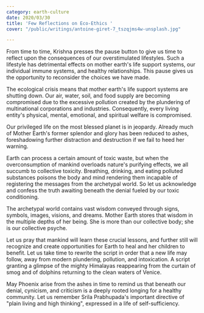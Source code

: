 ```yaml
---
category: earth-culture
date: 2020/03/30
title: 'Few Reflections on Eco-Ethics '
cover: "/public/writings/antoine-giret-7_tszqjms4w-unsplash.jpg"

---
```

From time to time, Krishna presses the pause button to give us time to reflect upon the consequences of our overstimulated lifestyles. Such a lifestyle has detrimental effects on mother earth's life support systems, our individual immune systems, and healthy relationships. This pause gives us the opportunity to reconsider the choices we have made.

The ecological crisis means that mother earth's life support systems are shutting down. Our air, water, soil, and food supply are becoming compromised due to the excessive pollution created by the plundering of multinational corporations and industries. Consequently, every living entity's physical, mental, emotional, and spiritual welfare is compromised.

Our privileged life on the most blessed planet is in jeopardy. Already much of Mother Earth's former splendor and glory has been reduced to ashes, foreshadowing further distraction and destruction if we fail to heed her warning.

Earth can process a certain amount of toxic waste, but when the overconsumption of mankind overloads nature's purifying effects, we all succumb to collective toxicity. Breathing, drinking, and eating polluted substances poisons the body and mind rendering them incapable of registering the messages from the archetypal world. So let us acknowledge and confess the truth awaiting beneath the denial fueled by our toxic conditioning.

The archetypal world contains vast wisdom conveyed through signs, symbols, images, visions, and dreams. Mother Earth stores that wisdom in the multiple depths of her being. She is more than our collective body; she is our collective psyche.

Let us pray that mankind will learn these crucial lessons, and further still will recognize and create opportunities for Earth to heal and her children to benefit. Let us take time to rewrite the script in order that a new life may follow, away from modern plundering, pollution, and intoxication. A script granting a glimpse of the mighty Himalayas reappearing from the curtain of smog and of dolphins returning to the clean waters of Venice.

May Phoenix arise from the ashes in time to remind us that beneath our denial, cynicism, and criticism is a deeply rooted longing for a healthy community. Let us remember Srila Prabhupada's important directive of "plain living and high thinking", expressed in a life of self-sufficiency.